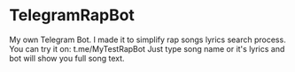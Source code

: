 # TelegramRapBot
My own Telegram Bot. I made it to simplify rap songs lyrics search process.
You can try it on: t.me/MyTestRapBot
Just type song name or it's lyrics and bot will show you full song text.
